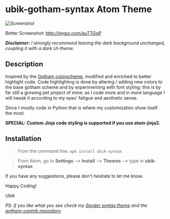 # ubik-gotham-syntax Atom Theme

![Screenshot](http://i.imgur.com/auTTGgP.png "Syntax")

Better Screenshot: http://imgur.com/auTTGgP

*__Disclaimer:__
I strongly recommend leaving the dark background unchanged, coupling it with a dark UI-theme.*

## Description

Inspired by the [Gotham colorscheme](https://github.com/whatyouhide/vim-gotham), modified and enriched to better highlight code.
Code highlighting is done by altering / adding new colors to the base gotham scheme
and by experimenting with font styling; this is by far still a growing pet project
of mine: as I code more and in more language I will tweak it according to my eyes'
fatigue and aesthetic sense.

Since I mostly code in Python that is where my customization show itself the most.

__SPECIAL:
  Custom Jinja code styling is supported if you use atom-jinja2.__

## Installation

> From the command line: `apm install ubik-syntax`

> From Atom, go to __Settings__ --> __Install__ --> __Themes__ --> type in __ubik-syntax__

If you have any suggestions, please don't hesitate to let me know.

Happy Coding!

Ubik

_PS: if you like what you see check my [Spyder syntax theme](https://github.com/mr-ubik/spyder-ubik-syntax) and the [gotham-contrib repository](https://github.com/whatyouhide/gotham-contrib)_
